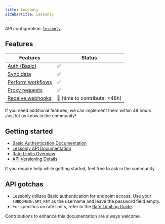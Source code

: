 ```yaml
---
title: Lessonly
sidebarTitle: Lessonly
---
```


API configuration: [`lessonly`](https://terapi.dev/providers.yaml)

## Features

| Features | Status |
| - | - |
| [Auth (Basic)](/integrate/guides/authorize-an-api) | ✅ |
| [Sync data](/integrate/guides/sync-data-from-an-api) | ✅ |
| [Perform workflows](/integrate/guides/perform-workflows-with-an-api) | ✅ |
| [Proxy requests](/integrate/guides/proxy-requests-to-an-api) | ✅ |
| [Receive webhooks](/integrate/guides/receive-webhooks-from-an-api) | 🚫 (time to contribute: &lt;48h) |

If you need additional features, we can implement them within 48 hours. Just let us know in the community!

## Getting started

-   [Basic Authentication Documentation](https://docs.lessonly.com/#authentication)
-   [Lessonly API Documentation](https://docs.lessonly.com)
-   [Rate Limits Overview](https://docs.lessonly.com/#rate-limiting)
-   [API Versioning Details](https://docs.lessonly.com/#versioning)

If you require help while getting started, feel free to ask in the community.

## API gotchas

- Lessonly utilizes Basic authentication for endpoint access. Use your `SUBDOMAIN:API_KEY` as the username and leave the password field empty.
- For specifics on rate limits, refer to the [Rate Limiting Guide](https://docs.lessonly.com/#rate-limiting).

Contributions to enhance this documentation are always welcome.
